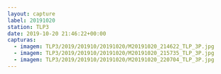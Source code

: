 ```yaml
---
layout: capture
label: 20191020
station: TLP3
date: 2019-10-20 21:46:22+00:00
capturas:
  - imagem: TLP3/2019/201910/20191020/M20191020_214622_TLP_3P.jpg
  - imagem: TLP3/2019/201910/20191020/M20191020_215735_TLP_3P.jpg
  - imagem: TLP3/2019/201910/20191020/M20191020_220704_TLP_3P.jpg
---
```


